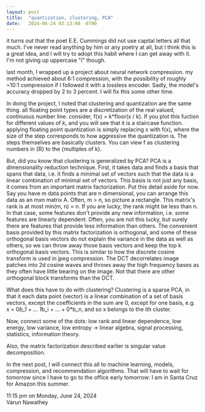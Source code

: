 ```yaml
---
layout: post
title:  "quantization, clustering, PCA"
date:   2024-06-24 03:13:00 -0700
---
```


it turns out that the poet E.E. Cummings did not use capital letters all that much. I've never read anything by him or any poetry at all, but I think this is a great idea, and I will try to adopt this habit where I can get away with it. I'm not giving up uppercase "I" though.  

last month, I wrapped up a project about neural network compression. my method achieved about 6:1 compression, with the possibility of roughly ~10:1 compression if I followed it with a lossless encoder. Sadly, the model's accuracy dropped by 2 to 3 percent. I will fix this some other time.  

In doing the project, I noted that clustering and quantization are the same thing. all floating point types are a discretization of the real valued, continuous number line. consider, f(x) =  k*floor(x / k). If you plot this fuction for different values of k, and you will see that it is a staircase function. applying floating point quantization is simply replacing x with f(x), where the size of the step corresponds to how aggressive the quantization is. The steps themselves are basically clusters. You can view f as clustering numbers in {R} to the {multiples of k}.  

But, did you know that clustering is generalized by PCA? PCA is a dimensionality reduction technique. First, it takes data and finds a basis that spans that data, i.e. it finds a minimal set of vectors such that the data is a linear combination of minimal set of vectors. This basis is not just any basis, it comes from an important matrix factorization. Put this detail aside for now. Say you have m data points that are n dimensional, you can arrange this data as an mxn matrix A. Often, m > n, so picture a rectangle. This matrix's rank is at most min(m, n) = n. If you are lucky, the rank might be less than n. In that case, some features don't provide any new information, i.e. some features are linearly dependent. Often, you are not this lucky, but surely there are features that provide less information than others. The convenient basis provided by this matrix factorization is orthogonal, and some of these orthogonal basis vectors do not explain the variance in the data as well as others, so we can throw away those basis vectors and keep the top k orthogonal basis vectors. This is similar to how the discrete cosine transform is used in jpeg compression. The DCT decorrelates image patches into 2d cosine waves and throws away the high frequency bases as they often have little bearing on the image. Not that there are other orthogonal block transforms than the DCT.  

What does this have to do with clustering? Clustering is a sparse PCA, in that it each data point (vector) is a linear combination of a set of basis vectors, except the coefficients in the sum are 0, except for one basis, e.g. x = 0*b_1 + ... 1*b_i + ... + 0*b_n, and so x belongs to the ith cluster.  

Now, connect some of the dots: low rank and linear dependence, low energy, low variance, low entropy -> linear algebra, signal processing, statistics, information theory.  

Also, the matrix factorization described earlier is singular value decomposition.  

In the next post, I will connect this all to machine learning, models, compression, and recommendation algorithms. That will have to wait for tomorrow since I have to go to the office early tomorrow: I am in Santa Cruz for Amazon this summer.

11:15 pm on Monday, June 24, 2024  
Varun Nawathey
